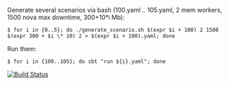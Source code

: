 Generate several scenarios via bash (100.yaml .. 105.yaml, 2 mem workers, 1500 nova max downtime, 300+10*i Mb):

	$ for i in {0..5}; do ./generate_scenario.sh $(expr $i + 100) 2 1500 $(expr 300 + $i \* 10) 2 > $(expr $i + 100).yaml; done

Run them:

	$ for i in {100..105}; do sbt "run ${i}.yaml"; done

[![Build Status](https://travis-ci.org/rk4n/orchestra.svg?branch=master)](https://travis-ci.org/rk4n/orchestra)
